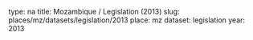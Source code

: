 type: na
title: Mozambique / Legislation (2013)
slug: places/mz/datasets/legislation/2013
place: mz
dataset: legislation
year: 2013
